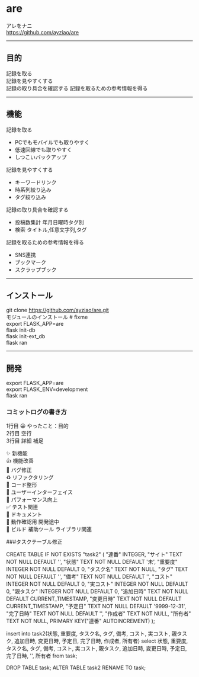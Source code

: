 # are
アレをナニ  
https://github.com/ayziao/are

---
## 目的
記録を取る  
記録を見やすくする  
記録の取り具合を確認する
記録を取るための参考情報を得る

---
## 機能
記録を取る
* PCでもモバイルでも取りやすく
* 低速回線でも取りやすく
* しつこいバックアップ

記録を見やすくする
* キーワードリンク
* 時系列絞り込み
* タグ絞り込み

記録の取り具合を確認する
* 投稿数集計 年月日曜時タグ別
* 検索 タイトル,任意文字列,タグ

記録を取るための参考情報を得る
* SNS連携
* ブックマーク
* スクラップブック

---
## インストール
git clone https://github.com/ayziao/are.git  
モジュールのインストール  # fixme  
export FLASK_APP=are  
flask init-db  
flask init-ext_db  
flask ran  

---
## 開発
export FLASK_APP=are  
export FLASK_ENV=development  
flask ran  

### コミットログの書き方
1行目 😀 やったこと：目的  
2行目 空行  
3行目 詳細 補足  

✨ 新機能  
👍 機能改善  
🐜 バグ修正  
♻️ リファクタリング  
🧹 コード整形  
🎨 ユーザーインターフェイス  
💪 パフォーマンス向上  
✅ テスト関連  
📜 ドキュメント  
🚧 動作確認用 開発途中  
🤖 ビルド 補助ツール ライブラリ関連  


###タスクテーブル修正

CREATE TABLE IF NOT EXISTS "task2" (
	"連番"	INTEGER,
	"サイト"	TEXT NOT NULL DEFAULT '',
	"状態"	TEXT NOT NULL DEFAULT '未',
	"重要度"	INTEGER NOT NULL DEFAULT 0,
	"タスク名"	TEXT NOT NULL,
	"タグ"	TEXT NOT NULL DEFAULT '',
	"備考"	TEXT NOT NULL DEFAULT '',
	"コスト"   INTEGER NOT NULL DEFAULT 0,
	"実コスト"	INTEGER NOT NULL DEFAULT 0,
	"親タスク"	INTEGER NOT NULL DEFAULT 0,
	"追加日時"	TEXT NOT NULL DEFAULT CURRENT_TIMESTAMP,
	"変更日時"	TEXT NOT NULL DEFAULT CURRENT_TIMESTAMP,
	"予定日"	TEXT NOT NULL DEFAULT '9999-12-31',
	"完了日時"	TEXT NOT NULL DEFAULT '',
	"作成者"	TEXT NOT NULL,
	"所有者"	TEXT NOT NULL,
	PRIMARY KEY("連番" AUTOINCREMENT)
);

insert into task2(状態, 重要度, タスク名, タグ, 備考, コスト, 実コスト, 親タスク, 追加日時, 変更日時, 予定日, 完了日時, 作成者, 所有者) 
select 状態, 重要度, タスク名, タグ, 備考, コスト, 実コスト, 親タスク, 追加日時, 変更日時, 予定日, 完了日時, '', 所有者  from task;

DROP TABLE task;
ALTER TABLE task2 RENAME TO task;


